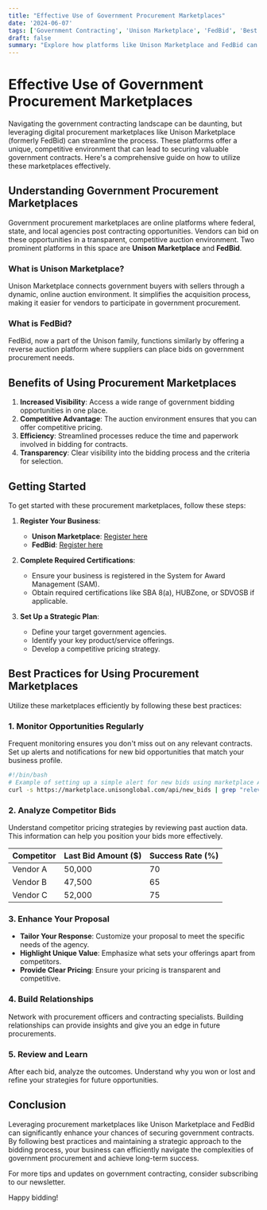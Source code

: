```yaml
---
title: "Effective Use of Government Procurement Marketplaces"
date: '2024-06-07'
tags: ['Government Contracting', 'Unison Marketplace', 'FedBid', 'Best Practices', 'Procurement', 'Government Contracts', 'Federal Marketplaces', 'Vendor Tips', 'Bidding Strategies']
draft: false
summary: "Explore how platforms like Unison Marketplace and FedBid can be leveraged to identify and secure government contracts efficiently, including best practices for using these tools."
---
```


# Effective Use of Government Procurement Marketplaces

Navigating the government contracting landscape can be daunting, but leveraging digital procurement marketplaces like Unison Marketplace (formerly FedBid) can streamline the process. These platforms offer a unique, competitive environment that can lead to securing valuable government contracts. Here's a comprehensive guide on how to utilize these marketplaces effectively.

## Understanding Government Procurement Marketplaces

Government procurement marketplaces are online platforms where federal, state, and local agencies post contracting opportunities. Vendors can bid on these opportunities in a transparent, competitive auction environment. Two prominent platforms in this space are **Unison Marketplace** and **FedBid**.

### What is Unison Marketplace?

Unison Marketplace connects government buyers with sellers through a dynamic, online auction environment. It simplifies the acquisition process, making it easier for vendors to participate in government procurement.

### What is FedBid?

FedBid, now a part of the Unison family, functions similarly by offering a reverse auction platform where suppliers can place bids on government procurement needs.

## Benefits of Using Procurement Marketplaces

1. **Increased Visibility**: Access a wide range of government bidding opportunities in one place.
2. **Competitive Advantage**: The auction environment ensures that you can offer competitive pricing.
3. **Efficiency**: Streamlined processes reduce the time and paperwork involved in bidding for contracts.
4. **Transparency**: Clear visibility into the bidding process and the criteria for selection.

## Getting Started

To get started with these procurement marketplaces, follow these steps:

1. **Register Your Business**:
   - **Unison Marketplace**: [Register here](https://marketplace.unisonglobal.com/)
   - **FedBid**: [Register here](https://www.unisonglobal.com/about/fedbid/)

2. **Complete Required Certifications**:
   - Ensure your business is registered in the System for Award Management (SAM).
   - Obtain required certifications like SBA 8(a), HUBZone, or SDVOSB if applicable.

3. **Set Up a Strategic Plan**:
   - Define your target government agencies.
   - Identify your key product/service offerings.
   - Develop a competitive pricing strategy.

## Best Practices for Using Procurement Marketplaces

Utilize these marketplaces efficiently by following these best practices:

### 1. Monitor Opportunities Regularly

Frequent monitoring ensures you don't miss out on any relevant contracts. Set up alerts and notifications for new bid opportunities that match your business profile.

```sh
#!/bin/bash
# Example of setting up a simple alert for new bids using marketplace APIs or RSS feeds
curl -s https://marketplace.unisonglobal.com/api/new_bids | grep "relevant_keywords"
```

### 2. Analyze Competitor Bids

Understand competitor pricing strategies by reviewing past auction data. This information can help you position your bids more effectively.

| Competitor | Last Bid Amount ($) | Success Rate (%) |
|------------|---------------------|------------------|
| Vendor A   | 50,000              | 70               |
| Vendor B   | 47,500              | 65               |
| Vendor C   | 52,000              | 75               |

### 3. Enhance Your Proposal

- **Tailor Your Response**: Customize your proposal to meet the specific needs of the agency.
- **Highlight Unique Value**: Emphasize what sets your offerings apart from competitors.
- **Provide Clear Pricing**: Ensure your pricing is transparent and competitive.

### 4. Build Relationships

Network with procurement officers and contracting specialists. Building relationships can provide insights and give you an edge in future procurements.

### 5. Review and Learn

After each bid, analyze the outcomes. Understand why you won or lost and refine your strategies for future opportunities.

## Conclusion

Leveraging procurement marketplaces like Unison Marketplace and FedBid can significantly enhance your chances of securing government contracts. By following best practices and maintaining a strategic approach to the bidding process, your business can efficiently navigate the complexities of government procurement and achieve long-term success.

For more tips and updates on government contracting, consider subscribing to our newsletter.

Happy bidding!
```